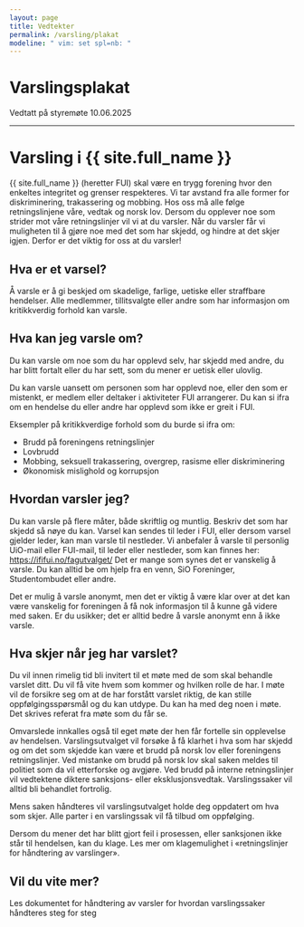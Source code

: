 ```yaml
---
layout: page
title: Vedtekter
permalink: /varsling/plakat
modeline: " vim: set spl=nb: "
---
```


# Varslingsplakat

Vedtatt på styremøte 10.06.2025

---

# Varsling i {{ site.full_name }}

{{ site.full_name }} (heretter FUI) skal være en trygg forening hvor den enkeltes integritet og grenser respekteres. Vi tar avstand fra alle former for diskriminering, trakassering og mobbing. Hos oss må alle følge retningslinjene våre, vedtak og norsk lov. Dersom du opplever noe som strider mot våre retningslinjer vil vi at du varsler. Når du varsler får vi muligheten til å gjøre noe med det som har skjedd, og hindre at det skjer igjen. Derfor er det viktig for oss at du varsler!

## Hva er et varsel?

Å varsle er å gi beskjed om skadelige, farlige, uetiske eller straffbare hendelser. Alle medlemmer, tillitsvalgte eller andre som har informasjon om kritikkverdig forhold kan varsle.

## Hva kan jeg varsle om?

Du kan varsle om noe som du har opplevd selv, har skjedd med andre, du har blitt fortalt eller du har sett, som du mener er uetisk eller ulovlig.

Du kan varsle uansett om personen som har opplevd noe, eller den som er mistenkt, er medlem eller deltaker i aktiviteter FUI arrangerer. Du kan si ifra om en hendelse du eller andre har opplevd som ikke er greit i FUI.

Eksempler på kritikkverdige forhold som du burde si ifra om:

- Brudd på foreningens retningslinjer
- Lovbrudd
- Mobbing, seksuell trakassering, overgrep, rasisme eller diskriminering
- Økonomisk mislighold og korrupsjon

## Hvordan varsler jeg?

Du kan varsle på flere måter, både skriftlig og muntlig. Beskriv det som har skjedd så nøye du kan. Varsel kan sendes til leder i FUI, eller dersom varsel gjelder leder, kan man varsle til nestleder. Vi anbefaler å varsle til personlig UiO-mail eller FUI-mail, til leder eller nestleder, som kan finnes her: https://ififui.no/fagutvalget/  Det er mange som synes det er vanskelig å varsle. Du kan alltid be om hjelp fra en venn, SiO Foreninger, Studentombudet eller andre.

Det er mulig å varsle anonymt, men det er viktig å være klar over at det kan være vanskelig for foreningen å få nok informasjon til å kunne gå videre med saken. Er du usikker; det er alltid bedre å varsle anonymt enn å ikke varsle.

## Hva skjer når jeg har varslet?

Du vil innen rimelig tid bli invitert til et møte med de som skal behandle varslet ditt. Du vil få vite hvem som kommer og hvilken rolle de har. I møte vil de forsikre seg om at de har forstått varslet riktig, de kan stille oppfølgingsspørsmål og du kan utdype. Du kan ha med deg noen i møte. Det skrives referat fra møte som du får se.

Omvarslede innkalles også til eget møte der hen får fortelle sin opplevelse av hendelsen. Varslingsutvalget vil forsøke å få klarhet i hva som har skjedd og om det som skjedde kan være et brudd på norsk lov eller foreningens retningslinjer. Ved mistanke om brudd på norsk lov skal saken meldes til politiet som da vil etterforske og avgjøre. Ved brudd på interne retningslinjer vil vedtektene diktere sanksjons- eller eksklusjonsvedtak. Varslingssaker vil alltid bli behandlet fortrolig.

Mens saken håndteres vil varslingsutvalget holde deg oppdatert om hva som skjer. Alle parter i en varslingssak vil få tilbud om oppfølging.

Dersom du mener det har blitt gjort feil i prosessen, eller sanksjonen ikke står til hendelsen, kan du klage. Les mer om klagemulighet i «retningslinjer for håndtering av varslinger».

## Vil du vite mer?

Les dokumentet for håndtering av varsler for hvordan varslingssaker håndteres steg for steg

